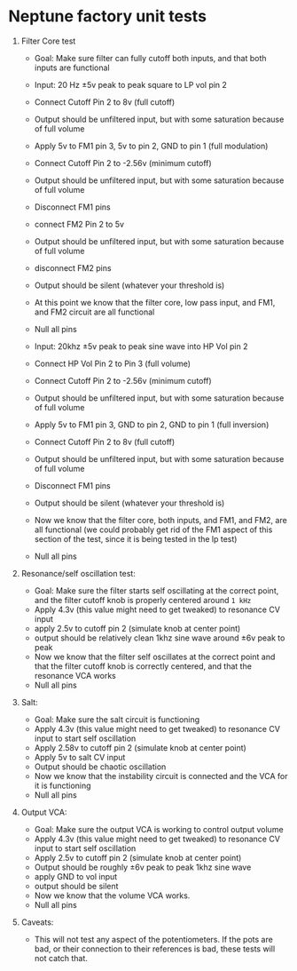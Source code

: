 # Neptune factory unit tests

1. Filter Core test
   - Goal: Make sure filter can fully cutoff both inputs, and that both inputs are functional
   
   - Input: 20 Hz ±5v peak to peak square to LP vol pin 2
   - Connect Cutoff Pin 2 to 8v (full cutoff)
   - Output should be unfiltered input, but with some saturation because of full volume
   - Apply 5v to FM1 pin 3, 5v to pin 2, GND to pin 1 (full modulation)
   - Connect Cutoff Pin 2 to -2.56v (minimum cutoff)
   - Output should be unfiltered input, but with some saturation because of full volume
   - Disconnect FM1 pins
   - connect FM2 Pin 2 to 5v
   - Output should be unfiltered input, but with some saturation because of full volume
   - disconnect FM2 pins
   - Output should be silent (whatever your threshold is)
   - At this point we know that the filter core, low pass input, and FM1, and FM2 circuit are all functional
   - Null all pins
   
   - Input: 20khz ±5v peak to peak sine wave into HP Vol pin 2
   - Connect HP Vol Pin 2 to Pin 3 (full volume)
   - Connect Cutoff Pin 2 to -2.56v (minimum cutoff)
   - Output should be unfiltered input, but with some saturation because of full volume
   - Apply 5v to FM1 pin 3, GND to pin 2, GND to pin 1 (full inversion)
   - Connect Cutoff Pin 2 to 8v (full cutoff)
   - Output should be unfiltered input, but with some saturation because of full volume
   - Disconnect FM1 pins
   - Output should be silent (whatever your threshold is)
   - Now we know that the filter core, both inputs, and FM1, and FM2, are all functional (we could probably get rid of the FM1 aspect of this section of the test, since it is being tested in the lp test)
   - Null all pins

2. Resonance/self oscillation test:
   - Goal: Make sure the filter starts self oscillating at the correct point, and the filter cutoff knob is properly centered around `1 kHz`
   - Apply 4.3v (this value might need to get tweaked) to resonance CV input
   - apply 2.5v to cutoff pin 2 (simulate knob at center point)
   - output should be relatively clean 1khz sine wave around ±6v peak to peak
   - Now we know that the filter self oscillates at the correct point and that the filter cutoff knob is correctly centered, and that the resonance VCA works
   - Null all pins
   
3. Salt:
   - Goal: Make sure the salt circuit is functioning
   - Apply 4.3v (this value might need to get tweaked) to resonance CV input to start self oscillation
   - Apply 2.58v to cutoff pin 2 (simulate knob at center point)
   - Apply 5v to salt CV input
   - Output should be chaotic oscillation
   - Now we know that the instability circuit is connected and the VCA for it is functioning
   - Null all pins
   
5. Output VCA:
   - Goal: Make sure the output VCA is working to control output volume
   - Apply 4.3v (this value might need to get tweaked) to resonance CV input to start self oscillation
   - Apply 2.5v to cutoff pin 2 (simulate knob at center point)
   - Output should be roughly ±6v peak to peak 1khz sine wave
   - apply GND to vol input
   - output should be silent
   - Now we know that the volume VCA works.
   - Null all pins
   
6. Caveats:
   - This will not test any aspect of the potentiometers. If the pots are bad, or their connection to their references is bad, these tests will not catch that.